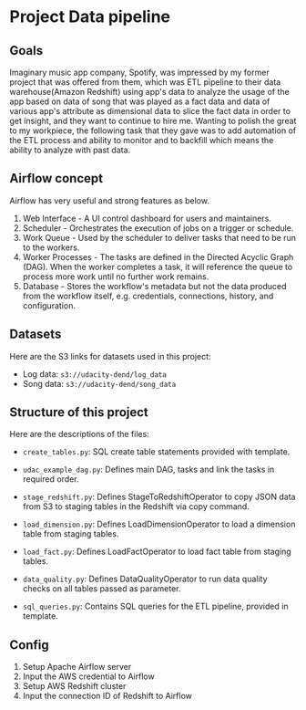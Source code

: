 # Project Data pipeline

## Goals
Imaginary music app company, Spotify, was impressed by my former project that was offered from them, which was ETL pipeline to their data warehouse(Amazon Redshift) using app's data to analyze the usage of the app based on data of song that was played as a fact data and data of various app's attribute as dimensional data to slice the fact data in order to get insight, and they want to continue to hire me. Wanting to polish the great to my workpiece, the following task that they gave was to add automation of the ETL process and ability to monitor and to backfill which means the ability to analyze with past data.


## Airflow concept
Airflow has very useful and strong features as below.

1. Web Interface - A UI control dashboard for users and maintainers.
2. Scheduler - Orchestrates the execution of jobs on a trigger or schedule.
3.  Work Queue - Used by the scheduler to deliver tasks that need to be run to the workers.
4. Worker Processes - The tasks are defined in the Directed Acyclic Graph (DAG). When the worker completes a task, it will reference the queue to process more work until no further work remains.
5. Database - Stores the workflow's metadata but not the data produced from the workflow itself, e.g. credentials, connections, history, and configuration.


## Datasets
Here are the S3 links for datasets used in this project:

- Log data: `s3://udacity-dend/log_data `
- Song data: `s3://udacity-dend/song_data`


## Structure of this project
Here are the descriptions of the files:

- `create_tables.py`: SQL create table statements provided with template.

- `udac_example_dag.py`: Defines main DAG, tasks and link the tasks in required order.

- `stage_redshift.py`: Defines StageToRedshiftOperator to copy JSON data from S3 to staging tables in the Redshift via copy command.
- `load_dimension.py`: Defines LoadDimensionOperator to load a dimension table from staging tables.
- `load_fact.py`: Defines LoadFactOperator to load fact table from staging tables.
- `data_quality.py`: Defines DataQualityOperator to run data quality checks on all tables passed as parameter.
- `sql_queries.py`: Contains SQL queries for the ETL pipeline, provided in template.


## Config
1. Setup Apache Airflow server
2. Input the AWS credential to Airflow
2. Setup AWS Redshift cluster
3. Input the connection ID of Redshift to Airflow
